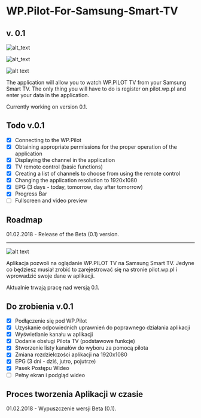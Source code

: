 # WP.Pilot-For-Samsung-Smart-TV
## v. 0.1

![alt_text][preview]

[preview]: http://sh198356.website.pl/_github/WP.Pilot-For-Samsung-Smart-TV/1.jpg "Preview"

![alt_text][preview2]

[preview2]: http://sh198356.website.pl/_github/WP.Pilot-For-Samsung-Smart-TV/3.jpg "Preview"

![alt text][en]

[en]: https://cdn2.iconfinder.com/data/icons/flags/flags/48/united-kingdom-great-britain.png "EN"
The application will allow you to watch WP.PILOT TV from your Samsung Smart TV.
The only thing you will have to do is register on pilot.wp.pl and enter your data in the application.

Currently working on version 0.1.

## Todo v.0.1
- [x] Connecting to the WP.Pilot
- [x] Obtaining appropriate permissions for the proper operation of the application
- [x] Displaying the channel in the application
- [x] TV remote control (basic functions)
- [x] Creating a list of channels to choose from using the remote control
- [x] Changing the application resolution to 1920x1080
- [x] EPG (3 days - today, tomorrow, day after tomorrow)
- [x] Progress Bar
- [ ] Fullscreen and video preview

## Roadmap
01.02.2018 - Release of the Beta (0.1) version.
___
![alt text][pl]

[pl]: https://cdn2.iconfinder.com/data/icons/flags_gosquared/48/Poland.png "PL"
Aplikacja pozwoli na oglądanie WP.PILOT TV na Samsung Smart TV. 
Jedyne co będziesz musiał zrobić to zarejestrować się na stronie pilot.wp.pl i wprowadzić swoje dane w aplikacji.

Aktualnie trwają pracę nad wersją 0.1.

## Do zrobienia v.0.1
- [x] Podłączenie się pod WP.Pilot
- [x] Uzyskanie odpowiednich uprawnień do poprawnego działania aplikacji
- [x] Wyświetlanie kanału w aplikacji
- [x] Dodanie obsługi Pilota TV (podstawowe funkcje)
- [x] Stworzenie listy kanałów do wyboru za pomocą pilota 
- [x] Zmiana rozdzielczości aplikacji na 1920x1080
- [x] EPG (3 dni - dziś, jutro, pojutrze)
- [x] Pasek Postępu Wideo
- [ ] Pełny ekran i podgląd wideo

## Proces tworzenia Aplikacji w czasie
01.02.2018 - Wypuszczenie wersji Beta (0.1).

